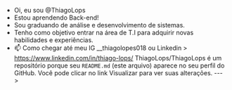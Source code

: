 - Oi, eu sou @ThiagoLops
- Estou aprendendo Back-end!
- Sou graduando de análise e desenvolvimento de sistemas.
- Tenho como objetivo entrar na área de T.I para adquirir novas habilidades e experiências. 
- 📫 Como chegar até meu IG __thiagolopes018 ou Linkedin > https://www.linkedin.com/in/thiago-lops/
ThiagoLops/ThiagoLops é um repositório porque seu `README.md` (este arquivo) aparece no seu perfil do GitHub.
Você pode clicar no link Visualizar para ver suas alterações.
--->
